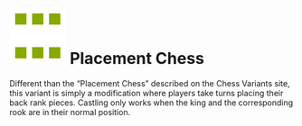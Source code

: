 # ![Placement](https://github.com/gbtami/pychess-variants/blob/master/static/icons/placement.svg) Placement Chess

Different than the “Placement Chess” described on the Chess Variants site, this variant is simply a modification where players take turns placing their back rank pieces. Castling only works when the king and the corresponding rook are in their normal position.
